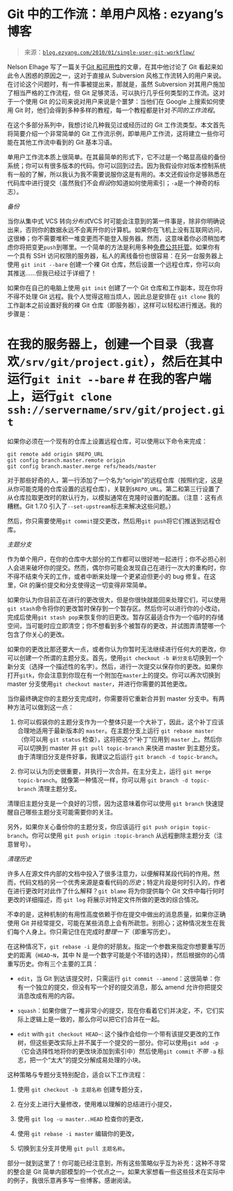 <!--yml

category: 未分类

date: 2024-07-01 18:18:28

-->

# Git 中的工作流：单用户风格 : ezyang’s 博客

> 来源：[`blog.ezyang.com/2010/01/single-user-git-workflow/`](http://blog.ezyang.com/2010/01/single-user-git-workflow/)

Nelson Elhage 写了一篇关于[Git 和可用性](http://blog.nelhage.com/archives/64)的文章，在其中他讨论了 Git 看起来如此令人困惑的原因之一，这对于直接从 Subversion 风格工作流转入的用户来说。在讨论这个问题时，有一件事被提出来，那就是，虽然 Subversion 对其用户施加了相当严格的工作流程，但 Git 足够灵活，可以执行几乎任何类型的工作流。这对于一个使用 Git 的公司来说对用户来说是个噩梦：当他们在 Google 上搜索如何使用 Git 时，他们会得到多种多样的教程，每一个教程都是针对*不同的工作流程*。

在这个多部分系列中，我想讨论几种我见过或经历过的 Git 工作流类型。本文首先将简要介绍一个非常简单的 Git 工作流示例，即单用户工作流，这将建立一些你可能在其他工作流中看到的 Git 基本习语。

单用户工作流本质上很简单。在其最简单的形式下，它不过是一个略显高级的备份系统；你可以有很多版本的代码。你可以回到过去。因为我假设你对版本控制系统有一般的了解，所以我认为我不需要说服你这是有用的。本文还假设你足够熟悉在代码库中进行提交（虽然我们不会*假设*你知道如何使用索引；`-a`是一个神奇的标志）。

*备份*

当你从集中式 VCS 转向*分布式*VCS 时可能会注意到的第一件事是，除非你明确说出来，否则你的数据永远不会离开你的计算机。如果你在飞机上没有互联网访问，这很棒；你不需要堆积一堆变更而不能登入服务器。然而，这意味着你必须稍加考虑你将把变更`push`到哪里。一个简单的方法是利用多种[免费公共托管](http://git.or.cz/gitwiki/GitHosting)。如果你有一个具有 SSH 访问权限的服务器，私人的离线备份也很容易：在另一台服务器上使用 `git init --bare` 创建一个裸 Git 仓库，然后设置一个远程仓库，你可以向其推送……但我已经过于详细了！

如果你在自己的电脑上使用 `git init` 创建了一个 Git 仓库和工作副本，现在你将不得不处理 Git 远程。我个人觉得这相当烦人，因此总是安排在 `git clone` 我的工作副本之前设置好我的裸 Git 仓库（即服务器），这样可以轻松进行推送。我的步骤是：

# 在我的服务器上，创建一个目录（我喜欢`/srv/git/project.git`），然后在其中运行`git init --bare` # 在我的客户端上，运行`git clone ssh://servername/srv/git/project.git`

如果你必须在一个现有的仓库上设置远程仓库，可以使用以下命令来完成：

```
git remote add origin $REPO_URL
git config branch.master.remote origin
git config branch.master.merge refs/heads/master

```

对于那些好奇的人，第一行添加了一个名为“origin”的远程仓库（按照约定，这是从你可能克隆的仓库设置的远程仓库），关联到`$REPO_URL`。第二和第三行设置了从仓库拉取更改时的默认行为，以模拟通常在克隆时设置的配置。（注意：这有点糟糕。Git 1.7.0 引入了`--set-upstream`标志来解决这些问题。）

然后，你只需要使用`git commit`提交更改，然后用`git push`将它们推送到远程仓库。

*主题分支*

作为单个用户，在你的仓库中大部分的工作都可以很好地一起进行；你不必担心别人会进来破坏你的提交。然而，偶尔你可能会发现自己在进行一次大的重构时，你不得不结束今天的工作，或者中断来处理一个更紧迫但更小的 bug 修复。在这里，Git 的廉价提交和分支使得这一切变得非常简单。

如果你认为你目前正在进行的更改很大，但是你很快就能回来处理它们，可以使用`git stash`命令将你的更改暂时保存到一个暂存区。然后你可以进行你的小改动，完成后使用`git stash pop`来恢复你的旧更改。暂存区最适合作为一个临时的存储空间，当可能时应立即清空；你不想看到多个被暂存的更改，并试图弄清楚哪一个包含了你关心的更改。

如果你的更改比那还要大一点，或者你认为你暂时无法继续进行任何大的更改，你可以创建一个所谓的主题分支。首先，使用`git checkout -b 新分支名`切换到一个新分支（选择一个描述性的名字）。然后，进行一次提交以保存你的更改。如果你打开`gitk`，你会注意到你现在有一个附加在`master`上的提交。你可以再次切换到 master 分支使用`git checkout master`，并进行你需要的其他更改。

当你最终确定你的主题分支完成时，你需要将它重新合并到 master 分支中。有两种方法可以做到这一点：

1.  你可以假装你的主题分支作为一个整体只是一个大补丁，因此，这个补丁应该合理地适用于最新版本的 `master`。在主题分支上运行 `git rebase master`（你可以用 `git status` 检查），这将把这个“补丁”应用到 `master` 上。然后你可以切换到 master 并 `git pull topic-branch` 来快进 master 到主题分支。由于清理旧分支是件好事，我建议之后运行 `git branch -d topic-branch`。

1.  你可以认为历史很重要，并执行一次合并。在主分支上，运行 `git merge topic-branch`。就像第一种情况一样，你可以用 `git branch -d topic-branch` 清理主题分支。

清理旧主题分支是一个良好的习惯，因为这意味着你可以使用 `git branch` 快速提醒自己哪些主题分支可能需要你的关注。

另外，如果你关心备份你的主题分支，你应该运行 `git push origin topic-branch`。你可以使用 `git push origin :topic-branch` 从远程删除主题分支（注意冒号）。

*清理历史*

许多人在源文件内部的文档中投入了很多注意力，以便解释某段代码的作用。然而，代码文档的另一个优秀来源是查看代码的*历史*；特定片段是何时引入的，作者在进行更改时对此作了什么解释？`git blame` 将为你提供每个 Git 文件中每行何时更改的详细描述，而 `git log` 将展示对特定文件所做的更改的综合情况。

不幸的是，这种机制的有用性高度依赖于你在提交中做出的消息质量，如果你正确使用 Git 并经常提交，可能在某些消息上会有所疏忽。别担心；这种情况发生在我们每个人身上。你只需记住在完成时*整理一下*（即重写历史）。

在这种情况下，`git rebase -i` 是你的好朋友。指定一个参数来指定你想要重写历史的距离（`HEAD~N`，其中 N 是一个数字可能是个不错的选择），然后根据你的心情重写历史。你有三个主要的工具：

+   `edit`，当 Git 到达该提交时，只需运行 `git commit --amend`：这很简单：你有一个独立的提交，但没有写一个好的提交消息，那么 amend 允许你把提交消息改成有用的内容。

+   `squash`：如果你做了一堆非常小的提交，现在你看着它们并决定，不，它们实际上逻辑上是一致的，那么你可以把它们合并在一起。

+   `edit` with `git checkout HEAD~`: 这个操作会给你一个带有该提交更改的工作树，但这些更改实际上并不属于一个提交的一部分。你可以使用`git add -p`（它会选择性地将你的更改块添加到索引中）然后使用`git commit` *不带* `-a` 标志，把一个“太大”的提交分解成易处理的小块。

这种策略与专题分支特别配合，适合以下工作流程：

1.  使用 `git checkout -b 主题名称` 创建专题分支，

1.  在分支上进行大量修改，使用难以理解的总结进行小提交，

1.  使用 `git log -u master..HEAD` 检查你的更改，

1.  使用 `git rebase -i master` 编辑你的更改，

1.  切换到主分支并使用 `git pull 主题名称`。

部分一就到这里了！你可能已经注意到，所有这些策略似乎互为补充：这种不寻常的整合是 Git 简单内部模型的一个优点之一。如果大家想看一些这些技术在实际中的例子，我很乐意再多写一些博客。感谢阅读。
